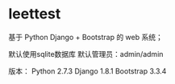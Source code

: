 # leettest
基于 Python Django  + Bootstrap 的  web 系统；

默认使用sqlite数据库
默认管理员：admin/admin

版本：
Python 2.7.3
Django 1.8.1
Bootstrap 3.3.4




